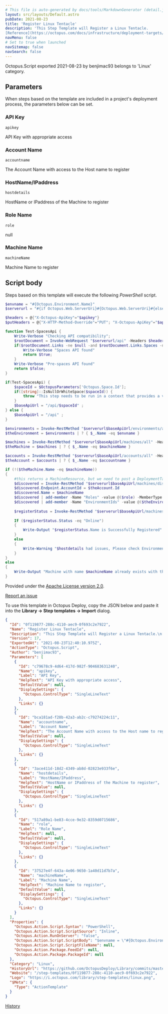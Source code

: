 ```yaml
---
# This file is auto-generated by docs/tools/MarkdownGenerator (detail.js)
layout: src/layouts/Default.astro
pubDate: 2021-08-23
title: 'Register Linux Tentacle'
description: 'This Step Template will Register a Linux Tentacle.
[Reference](https://octopus.com/docs/infrastructure/deployment-targets/linux).'
navMenu: false
# Set to true when launched
navSitemap: false
navSearch: false
---
```


Octopus.Script exported 2021-08-23 by benjimac93 belongs to 'Linux' category.

## Parameters

When steps based on the template are included in a project's deployment process, the parameters below can be set.


<div class="param">

### API Key

`apikey`

API Key with appropriate access

</div>
        
<div class="param">

### Account Name

`accountname`

The Account Name with access to the Host name to register

</div>
        
<div class="param">

### HostName/IPaddress

`hostdetails`

HostName or IPaddress of the Machine to register

</div>
        
<div class="param">

### Role Name

`role`

null

</div>
        
<div class="param">

### Machine Name

`machineName`

Machine Name to register

</div>
        

## Script body

Steps based on this template will execute the following *PowerShell* script.

```powershell
$envname = "#{Octopus.Environment.Name}"
$serverurl = "#{if Octopus.Web.ServerUri}#{Octopus.Web.ServerUri}#{else}#{Octopus.Web.BaseUrl}#{/if}"

$headers = @{"X-Octopus-ApiKey"="$apikey"}
$putHeaders = @{"X-HTTP-Method-Override"="PUT"; "X-Octopus-ApiKey"="$apikey"}

function Test-SpacesApi {
	Write-Verbose "Checking API compatibility";
	$rootDocument = Invoke-WebRequest "$serverurl/api" -Headers $headers -Method Get -UseBasicParsing | ConvertFrom-Json;
    if($rootDocument.Links -ne $null -and $rootDocument.Links.Spaces -ne $null) {
    	Write-Verbose "Spaces API found"
    	return $true;
    }
    Write-Verbose "Pre-spaces API found"
    return $false;
}

if(Test-SpacesApi) {
	$spaceId = $OctopusParameters['Octopus.Space.Id'];
    if([string]::IsNullOrWhiteSpace($spaceId)) {
        throw "This step needs to be run in a context that provides a value for the 'Octopus.Space.Id' system variable. In this case, we received a blank value, which could indicate you do not have the correct permissions.";
    }
	$baseApiUrl = "/api/$spaceId" ;
} else {
	$baseApiUrl = "/api" ;
}

$environments = Invoke-RestMethod "$serverurl$baseApiUrl/environments/all" -Headers $headers -Method Get
$theEnvironment = $environments | ? { $_.Name -eq $envname }

$machines = Invoke-RestMethod "$serverurl$baseApiUrl/machines/all" -Headers $headers -Method Get
$theMachine = $machines | ? { $_.Name -eq $machineName }

$accounts = Invoke-RestMethod "$serverurl$baseApiUrl/accounts/all" -Headers $headers -Method Get
$theAccount = $accounts | ? { $_.Name -eq $accountname }

if (!($theMachine.Name -eq $machineName))
{
	#this returns a MachineResource, but we need to post a DeploymentTargetResource which requires environments and roles
	$discovered = Invoke-RestMethod "$serverurl$baseApiUrl/machines/discover?host=$hostdetails&type=Ssh" -Headers $headers -Method Get
    $discovered.Endpoint.AccountId = $theAccount.Id
    $discovered.Name = $machineName
	$discovered | add-member -Name "Roles" -value @($role) -MemberType NoteProperty
    $discovered | add-member -Name "EnvironmentIds" -value @($theEnvironment.Id) -MemberType NoteProperty
	
    $registerStatus = Invoke-RestMethod "$serverurl$baseApiUrl/machines" -Headers $headers -Method Post -Body ($discovered | ConvertTo-Json -Depth 10)
    
    If ($registerStatus.Status -eq "Online")
    {
        Write-Output "$registerStatus.Name is Successfully Registered"
    }
    else
    {
        Write-Warning "$hostdetails had issues, Please check Environments Page"
    }
}
else
{
    Write-Output "Machine with name $machineName already exists with the status $($theMachine.Status)" 
}
```

Provided under the [Apache License version 2.0](https://github.com/OctopusDeploy/Library/blob/master/LICENSE.txt).

[Report an issue](https://github.com/OctopusDeploy/Library/issues/new?assignees=&labels=&projects=&template=bug-report.yml&title=Issue%20with%20Register%20Linux%20Tentacle&step-template=Register%20Linux%20Tentacle)

<div class="get-json">

To use this template in Octopus Deploy, copy the JSON below and paste it into the **Library → Step templates → Import** dialog.

```json
{
  "Id": "0f119877-288c-4110-aec9-0f693c2e7922",
  "Name": "Register Linux Tentacle",
  "Description": "This Step Template will Register a Linux Tentacle.\n[Reference](https://octopus.com/docs/infrastructure/deployment-targets/linux).",
  "Version": 17,
  "ExportedAt": "2021-08-23T12:40:10.975Z",
  "ActionType": "Octopus.Script",
  "Author": "benjimac93",
  "Parameters": [
    {
      "Id": "c79678c9-4d64-417d-982f-904683631240",
      "Name": "apikey",
      "Label": "API Key",
      "HelpText": "API Key with appropriate access",
      "DefaultValue": null,
      "DisplaySettings": {
        "Octopus.ControlType": "SingleLineText"
      },
      "Links": {}
    },
    {
      "Id": "bca181ad-f28b-42a3-ab2c-c79274224c11",
      "Name": "accountname",
      "Label": "Account Name",
      "HelpText": "The Account Name with access to the Host name to register",
      "DefaultValue": null,
      "DisplaySettings": {
        "Octopus.ControlType": "SingleLineText"
      },
      "Links": {}
    },
    {
      "Id": "3ace411d-18d2-4349-ab8d-02823e933f6e",
      "Name": "hostdetails",
      "Label": "HostName/IPaddress",
      "HelpText": "HostName or IPaddress of the Machine to register",
      "DefaultValue": null,
      "DisplaySettings": {
        "Octopus.ControlType": "SingleLineText"
      },
      "Links": {}
    },
    {
      "Id": "517a89a1-be83-4cce-9e32-8359d0715686",
      "Name": "role",
      "Label": "Role Name",
      "HelpText": null,
      "DefaultValue": null,
      "DisplaySettings": {
        "Octopus.ControlType": "SingleLineText"
      },
      "Links": {}
    },
    {
      "Id": "37527e4f-643a-4e06-9650-1a40d11d7b7a",
      "Name": "machineName",
      "Label": "Machine Name",
      "HelpText": "Machine Name to register",
      "DefaultValue": null,
      "DisplaySettings": {
        "Octopus.ControlType": "SingleLineText"
      },
      "Links": {}
    }
  ],
  "Properties": {
    "Octopus.Action.Script.Syntax": "PowerShell",
    "Octopus.Action.Script.ScriptSource": "Inline",
    "Octopus.Action.RunOnServer": "false",
    "Octopus.Action.Script.ScriptBody": "$envname = \"#{Octopus.Environment.Name}\"\n$serverurl = \"#{if Octopus.Web.ServerUri}#{Octopus.Web.ServerUri}#{else}#{Octopus.Web.BaseUrl}#{/if}\"\n\n$headers = @{\"X-Octopus-ApiKey\"=\"$apikey\"}\n$putHeaders = @{\"X-HTTP-Method-Override\"=\"PUT\"; \"X-Octopus-ApiKey\"=\"$apikey\"}\n\nfunction Test-SpacesApi {\n\tWrite-Verbose \"Checking API compatibility\";\n\t$rootDocument = Invoke-WebRequest \"$serverurl/api\" -Headers $headers -Method Get -UseBasicParsing | ConvertFrom-Json;\n    if($rootDocument.Links -ne $null -and $rootDocument.Links.Spaces -ne $null) {\n    \tWrite-Verbose \"Spaces API found\"\n    \treturn $true;\n    }\n    Write-Verbose \"Pre-spaces API found\"\n    return $false;\n}\n\nif(Test-SpacesApi) {\n\t$spaceId = $OctopusParameters['Octopus.Space.Id'];\n    if([string]::IsNullOrWhiteSpace($spaceId)) {\n        throw \"This step needs to be run in a context that provides a value for the 'Octopus.Space.Id' system variable. In this case, we received a blank value, which could indicate you do not have the correct permissions.\";\n    }\n\t$baseApiUrl = \"/api/$spaceId\" ;\n} else {\n\t$baseApiUrl = \"/api\" ;\n}\n\n$environments = Invoke-RestMethod \"$serverurl$baseApiUrl/environments/all\" -Headers $headers -Method Get\n$theEnvironment = $environments | ? { $_.Name -eq $envname }\n\n$machines = Invoke-RestMethod \"$serverurl$baseApiUrl/machines/all\" -Headers $headers -Method Get\n$theMachine = $machines | ? { $_.Name -eq $machineName }\n\n$accounts = Invoke-RestMethod \"$serverurl$baseApiUrl/accounts/all\" -Headers $headers -Method Get\n$theAccount = $accounts | ? { $_.Name -eq $accountname }\n\nif (!($theMachine.Name -eq $machineName))\n{\n\t#this returns a MachineResource, but we need to post a DeploymentTargetResource which requires environments and roles\n\t$discovered = Invoke-RestMethod \"$serverurl$baseApiUrl/machines/discover?host=$hostdetails&type=Ssh\" -Headers $headers -Method Get\n    $discovered.Endpoint.AccountId = $theAccount.Id\n    $discovered.Name = $machineName\n\t$discovered | add-member -Name \"Roles\" -value @($role) -MemberType NoteProperty\n    $discovered | add-member -Name \"EnvironmentIds\" -value @($theEnvironment.Id) -MemberType NoteProperty\n\t\n    $registerStatus = Invoke-RestMethod \"$serverurl$baseApiUrl/machines\" -Headers $headers -Method Post -Body ($discovered | ConvertTo-Json -Depth 10)\n    \n    If ($registerStatus.Status -eq \"Online\")\n    {\n        Write-Output \"$registerStatus.Name is Successfully Registered\"\n    }\n    else\n    {\n        Write-Warning \"$hostdetails had issues, Please check Environments Page\"\n    }\n}\nelse\n{\n    Write-Output \"Machine with name $machineName already exists with the status $($theMachine.Status)\" \n}",
    "Octopus.Action.Script.ScriptFileName": null,
    "Octopus.Action.Package.FeedId": null,
    "Octopus.Action.Package.PackageId": null
  },
  "Category": "Linux",
  "HistoryUrl": "https://github.com/OctopusDeploy/Library/commits/master/step-templates//opt/buildagent/work/75443764cd38076d/step-templates/register-linux-tentacle.json",
  "Website": "/step-templates/0f119877-288c-4110-aec9-0f693c2e7922",
  "Logo": "https://i.octopus.com/library/step-templates/linux.png",
  "$Meta": {
    "Type": "ActionTemplate"
  }
}
```

[History](https://github.com/OctopusDeploy/Library/commits/master/step-templates/https://github.com/OctopusDeploy/Library/commits/master/step-templates//opt/buildagent/work/75443764cd38076d/step-templates/register-linux-tentacle.json)

</div>
